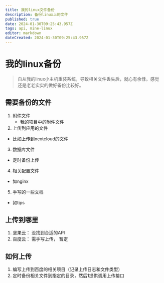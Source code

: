 ```yaml
---
title: 我的linux文件备份
description: 备份linux上的文件
published: true
date: 2024-01-30T09:25:43.957Z
tags: api, mine-linux
editor: markdown
dateCreated: 2024-01-30T09:25:43.957Z
---
```


# 我的linux备份
> 自从我的linux小主机重装系统，导致相关文件丢失后，就心有余悸。感觉还是老老实实的做好备份比较好。

## 需要备份的文件
1. 附件文件
	- 我的项目中的附件文件
2. 上传到应用的文件
 - 比如上传到nextcloud的文件
 
3. 数据库文件
 - 定时备份上传
4. 相关配置文件
 - 如nginx
5. 手写的一些文档
 - 如tips
 
## 上传到哪里
1. 坚果云： 没找到合适的API
2. 百度云： 需手写上传， 暂定

## 如何上传
1. 编写上传到百度的相关项目（记录上传日志和文件类型）
2. 定时备份相关文件到指定的目录，然后1提供调用上传接口